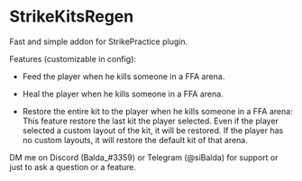 # StrikeKitsRegen
Fast and simple addon for StrikePractice plugin.

Features (customizable in config):
- Feed the player when he kills someone in a FFA arena.

- Heal the player when he kills someone in a FFA arena.

- Restore the entire kit to the player when he kills someone in a FFA arena:
This feature restore the last kit the player selected. Even if the player selected a custom layout of the kit, it will be restored.
If the player has no custom layouts, it will restore the default kit of that arena.


DM me on Discord (Balda_#3359) or Telegram (@siBalda) for support or just to ask a question or a feature.
